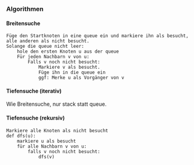 ### Algorithmen

#### Breitensuche


```
Füge den Startknoten in eine queue ein und markiere ihn als besucht,
alle anderen als nicht besucht.
Solange die queue nicht leer:
    hole den ersten Knoten u aus der queue
    Für jeden Nachbarn v von u:
        Falls v noch nicht besucht:
            Markiere v als besucht.
            Füge ihn in die queue ein
            ggf: Merke u als Vorgänger von v
```

#### Tiefensuche (iterativ)

Wie Breitensuche, nur stack statt queue.


#### Tiefensuche (rekursiv)

```
Markiere alle Knoten als nicht besucht
def dfs(u):
    markiere u als besucht
    für alle Nachbarn v von u:
        falls v noch nicht besucht:
            dfs(v)
```       







        